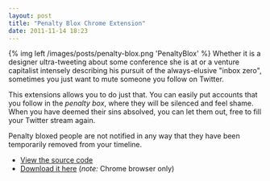 ```yaml
---
layout: post
title: "Penalty Blox Chrome Extension"
date: 2011-11-14 18:23
---
```


{% img left /images/posts/penalty-blox.png 'PenaltyBlox' %}
Whether it is a designer ultra-tweeting about some conference she is at or a venture capitalist intensely describing his pursuit of the always-elusive "inbox zero", sometimes you just want to mute someone you follow on Twitter.

This extensions allows you to do just that.
You can easily put accounts that you follow in the *penalty box*, where they will be silenced and feel shame.
When you have deemed their sins absolved, you can let them out, free to fill your Twitter stream again.

Penalty bloxed people are not notified in any way that they have been temporarily removed from your timeline.

- [View the source code](https://github.com/jeffreyiacono/penalty-blox)
- [Download it here](https://chrome.google.com/webstore/detail/ajoigckelmnkcjajbeinpkmbndeiokdg) (*note:* Chrome browser only)
